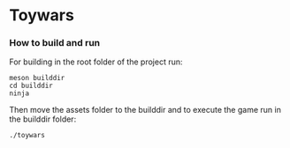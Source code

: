 # Toywars


### How to build and run

For building in the root folder of the project run:
```
meson builddir
cd builddir
ninja
```

Then move the assets folder to the builddir and to execute the game run in the builddir folder:
```
./toywars
```
